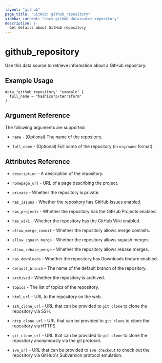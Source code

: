```yaml
---
layout: "github"
page_title: "GitHub: github_repository"
sidebar_current: "docs-github-datasource-repository"
description: |-
  Get details about GitHub repository
---
```


# github_repository

Use this data source to retrieve information about a GitHub repository.

## Example Usage

```hcl
data "github_repository" "example" {
  full_name = "hashicorp/terraform"
}
```

## Argument Reference

The following arguments are supported:

* `name` - (Optional) The name of the repository.

* `full_name` - (Optional) Full name of the repository (in `org/name` format).

## Attributes Reference

* `description` - A description of the repository.

* `homepage_url` - URL of a page describing the project.

* `private` - Whether the repository is private.

* `has_issues` - Whether the repository has GitHub Issues enabled.

* `has_projects` - Whether the repository has the GitHub Projects enabled.

* `has_wiki` - Whether the repository has the GitHub Wiki enabled.

* `allow_merge_commit` - Whether the repository allows merge commits.

* `allow_squash_merge` - Whether the repository allows squash merges.

* `allow_rebase_merge` - Whether the repository allows rebase merges.

* `has_downloads` - Whether the repository has Downloads feature enabled.

* `default_branch` - The name of the default branch of the repository.

* `archived` - Whether the repository is archived.

* `topics` - The list of topics of the repository.

* `html_url` - URL to the repository on the web.

* `ssh_clone_url` - URL that can be provided to `git clone` to clone the
  repository via SSH.

* `http_clone_url` - URL that can be provided to `git clone` to clone the
  repository via HTTPS.

* `git_clone_url` - URL that can be provided to `git clone` to clone the
  repository anonymously via the git protocol.

* `svn_url` - URL that can be provided to `svn checkout` to check out
  the repository via GitHub's Subversion protocol emulation.
